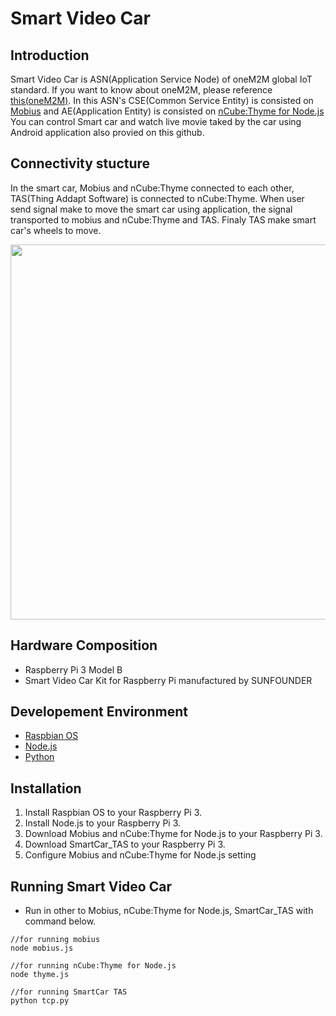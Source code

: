 # Smart Video Car
## Introduction
Smart Video Car is ASN(Application Service Node) of oneM2M global IoT standard.
If you want to know about oneM2M, please reference [this(oneM2M)](http://onem2m.org/technical/published-documents).
In this ASN's CSE(Common Service Entity) is consisted on [Mobius](http://developers.iotocean.org/archives/module/mobius) and AE(Application Entity) is consisted on [nCube:Thyme for Node.js](http://developers.iotocean.org/archives/module/ncube-thyme-nodejs)
You can control Smart car and watch live movie taked by the car using Android application also provied on this github.
 
## Connectivity stucture
In the smart car, Mobius and nCube:Thyme connected to each other, TAS(Thing Addapt Software) is connected to nCube:Thyme.
When user send signal make to move the smart car using application, the signal transported to mobius and nCube:Thyme and TAS. Finaly TAS make smart car's wheels to move. 
<div align="center">
<img src="https://user-images.githubusercontent.com/23092171/28393281-e88342a8-6d20-11e7-93f2-0e8a4d9742b7.png" width="600"/>
</div>

## Hardware Composition
- Raspberry Pi 3 Model B
- Smart Video Car Kit for Raspberry Pi manufactured by SUNFOUNDER

## Developement Environment
- [Raspbian OS](https://www.raspberrypi.org/downloads/raspbian/)
- [Node.js](https://nodejs.org/ko/)
- [Python](https://www.python.org)

## Installation
1. Install Raspbian OS to your Raspberry Pi 3.
2. Install Node.js to your Raspberry Pi 3.
3. Download Mobius and nCube:Thyme for Node.js to your Raspberry Pi 3.
4. Download SmartCar_TAS to your Raspberry Pi 3.
5. Configure Mobius and nCube:Thyme for Node.js setting

## Running Smart Video Car
- Run in other to Mobius, nCube:Thyme for Node.js, SmartCar_TAS with command below.
```
//for running mobius
node mobius.js

//for running nCube:Thyme for Node.js
node thyme.js

//for running SmartCar TAS
python tcp.py
```
